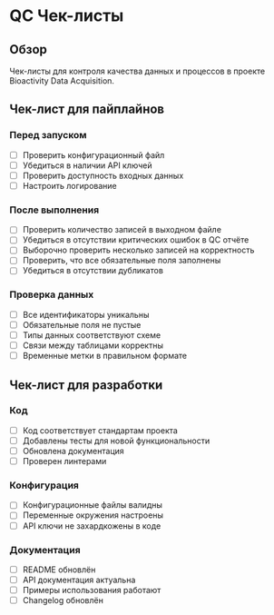 # QC Чек-листы

## Обзор

Чек-листы для контроля качества данных и процессов в проекте Bioactivity Data Acquisition.

## Чек-лист для пайплайнов

### Перед запуском

- [ ] Проверить конфигурационный файл
- [ ] Убедиться в наличии API ключей
- [ ] Проверить доступность входных данных
- [ ] Настроить логирование

### После выполнения

- [ ] Проверить количество записей в выходном файле
- [ ] Убедиться в отсутствии критических ошибок в QC отчёте
- [ ] Выборочно проверить несколько записей на корректность
- [ ] Проверить, что все обязательные поля заполнены
- [ ] Убедиться в отсутствии дубликатов

### Проверка данных

- [ ] Все идентификаторы уникальны
- [ ] Обязательные поля не пустые
- [ ] Типы данных соответствуют схеме
- [ ] Связи между таблицами корректны
- [ ] Временные метки в правильном формате

## Чек-лист для разработки

### Код

- [ ] Код соответствует стандартам проекта
- [ ] Добавлены тесты для новой функциональности
- [ ] Обновлена документация
- [ ] Проверен линтерами

### Конфигурация

- [ ] Конфигурационные файлы валидны
- [ ] Переменные окружения настроены
- [ ] API ключи не захардкожены в коде

### Документация

- [ ] README обновлён
- [ ] API документация актуальна
- [ ] Примеры использования работают
- [ ] Changelog обновлён
